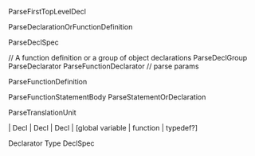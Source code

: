 ParseFirstTopLevelDecl

ParseDeclarationOrFunctionDefinition

  ParseDeclSpec

// A function definition or a group of object declarations
ParseDeclGroup
  ParseDeclarator
    ParseFunctionDeclarator // parse params

ParseFunctionDefinition

ParseFunctionStatementBody
  ParseStatementOrDeclaration


ParseTranslationUnit

| Decl | Decl | Decl | [global variable | function | typedef?]

Declarator Type DeclSpec
